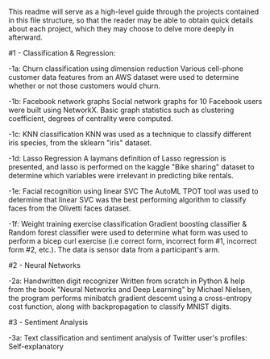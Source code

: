This readme will serve as a high-level guide through the projects contained in this file structure, so that the reader may be able to obtain quick details about each project, which they may choose to delve more deeply in afterward.

#1 - Classification & Regression:

   -1a: Churn classification using dimension reduction
    Various cell-phone customer data features from an AWS dataset were used to determine whether or not those customers would churn.
  
   -1b: Facebook network graphs
    Social network graphs for 10 Facebook users were built using NetworkX. Basic graph statistics such as clustering coefficient, degrees of centrality were computed.

   -1c: KNN classification
    KNN was used as a technique to classify different iris species, from the sklearn "iris" dataset.

   -1d: Lasso Regression
    A laymans definition of Lasso regression is presented, and lasso is performed on the kaggle "Bike sharing" dataset to determine which variables were irrelevant in predicting bike rentals.

   -1e: Facial recognition using linear SVC
    The AutoML TPOT tool was used to determine that linear SVC was the best performing algorithm to classify faces from the Olivetti faces dataset.

   -1f: Weight training exercise classification
    Gradient boosting classifier & Random forest classifier were used to determine what form was used to perform a bicep curl exercise (i.e correct form, incorrect form #1, incorrect form #2, etc.). The data is sensor data from a participant's arm.

  
#2 - Neural Networks

   -2a: Handwritten digit recognizer
    Written from scratch in Python & help from the book "Neural Networks and Deep Learning" by Michael Nielsen, the program performs minibatch gradient descemt using a cross-entropy cost function, along with backpropagation to classify MNIST digits.

#3 - Sentiment Analysis

   -3a: Text classification and sentiment analysis of Twitter user's profiles:
    Self-explanatory
